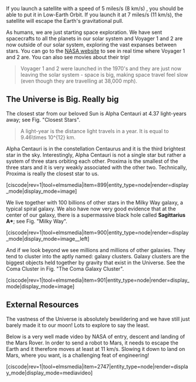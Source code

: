 If you launch a satellite with a speed of 5 miles/s (8 km/s) , you should be able to put it in Low-Earth Orbit. If you launch it at 7 miles/s (11 km/s), the satellite will escape the Earth's gravitational pull.

As humans, we are just starting space exploration. We have sent spacecrafts to all the planets in our solar system and Voyager 1 and 2 are now outside of our solar system, exploring the vast expanses between stars. You can go to the <a href="http://voyager.jpl.nasa.gov/where/" target="_blank">NASA website</a> to see in real time where Voyager 1 and 2 are. You can also see movies about their trip!

> Voyager 1 and 2 were launched in the 1970's and they are just now leaving the solar system - space is big, making space travel feel slow (even though they are travelling at 38,000 mph).

## The Universe is Big. Really big

The closest star from our beloved Sun is Alpha Centauri at 4.37 light-years away; see Fig. "Closest Stars".

> A light-year is the distance light travels in a year. It is equal to <lrn-math>9.46\times 10^{12} km</lrn-math>.

Alpha Centauri is in the constellation Centaurus and it is the third brightest star in the sky. Interestingly, Alpha Centauri is not a single star but rather a system of three stars orbiting each other. Proxima is the smallest of the three stars and it is very weakly associated with the other two. Technically, Proxima is really the closest star to us.

[ciscode|rev=1|tool=elmsmedia|item=899|entity_type=node|render=display_mode|display_mode=image]

We live together with 100 billions of other stars in the Milky Way galaxy, a typical spiral galaxy. We also have now very good evidence that at the center of our galaxy, there is a supermassive black hole called **Sagittarius A\***; see Fig. "Milky Way".

[ciscode|rev=1|tool=elmsmedia|item=900|entity_type=node|render=display_mode|display_mode=image__left]

And if we look beyond we see millions and millions of other galaxies. They tend to cluster into the aptly named: galaxy clusters. Galaxy clusters are the biggest objects held together by gravity that exist in the Universe. See the Coma Cluster in Fig. "The Coma Galaxy Cluster".

[ciscode|rev=1|tool=elmsmedia|item=901|entity_type=node|render=display_mode|display_mode=image]

## External Resources

The vastness of the Universe is absolutely bewildering and we have still just barely made it to our moon! Lots to explore to say the least.

Below is a very well made video by NASA of entry, descent and landing of the Mars Rover. In order to send a robot to Mars, it needs to escape the Earth and it therefore moves at least at 11 km/s. Slowing it down to land on Mars, where you want, is a challenging feat of engineering!

[ciscode|rev=1|tool=elmsmedia|item=2747|entity_type=node|render=display_mode|display_mode=mediavideo]